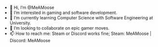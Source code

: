 - 👋 Hi, I’m @MeAMoose
- 👀 I’m interested in gaming and software development.
- 🌱 I’m currently learning Computer Science with Software Engineering at University.
- 💞️ I’m looking to collaborate on epic gamer moves.
- 📫 How to reach me: Steam or Discord works fine; Steam: MeAMoose | Discord: MeAMoose

<!---
MeAMoose/MeAMoose is a ✨ special ✨ repository because its `README.md` (this file) appears on your GitHub profile.
You can click the Preview link to take a look at your changes.
--->
